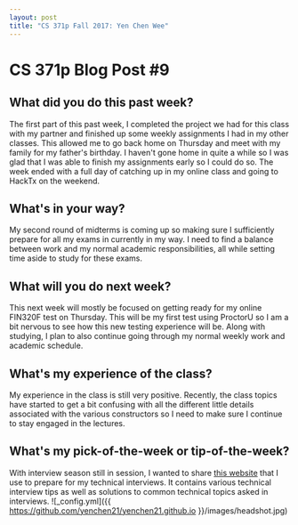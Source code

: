 ```yaml
---
layout: post
title: "CS 371p Fall 2017: Yen Chen Wee"
---
```

# CS 371p Blog Post #9


## What did you do this past week?
The first part of this past week, I completed the project we had for this class
with my partner and finished up some weekly assignments I had in my other classes.
This allowed me to go back home on Thursday and meet with my family for my father's
birthday. I haven't gone home in quite a while so I was glad that I was able to 
finish my assignments early so I could do so. The week ended with a full day of
catching up in my online class and going to HackTx on the weekend. 
## What's in your way?
My second round of midterms is coming up so making sure I sufficiently prepare
for all my exams in currently in my way. I need to find a balance between work
and my normal academic responsibilities, all while setting time aside to study
for these exams.
## What will you do next week?
This next week will mostly be focused on getting ready for my online FIN320F test
on Thursday. This will be my first test using ProctorU so I am a bit nervous
to see how this new testing experience will be. Along with studying, I plan to
also continue going through my normal weekly work and academic schedule.
## What's my experience of the class?
My experience in the class is still very positive. Recently, the class topics have
started to get a bit confusing with all the different little details associated with
the various constructors so I need to make sure I continue to stay engaged in the
lectures. 
## What's my pick-of-the-week or tip-of-the-week?
With interview season still in session, I wanted to share [this website](http://www.geeksforgeeks.org/interview-preparation-for-software-developer/) that I use to
prepare for my technical interviews. It contains various technical interview tips as
well as solutions to common technical topics asked in interviews.
![_config.yml]({{ https://github.com/yenchen21/yenchen21.github.io }}/images/headshot.jpg)
